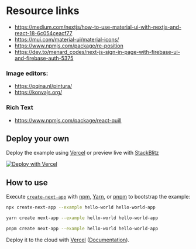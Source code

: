 # Resource links

- https://medium.com/nextjs/how-to-use-material-ui-with-nextjs-and-react-18-6c054ceacf77
- https://mui.com/material-ui/material-icons/
- https://www.npmjs.com/package/re-position
- https://dev.to/menard_codes/next-js-sign-in-page-with-firebase-ui-and-firebase-auth-5375

### Image editors:

- https://pqina.nl/pintura/
- https://konvajs.org/

### Rich Text

- https://www.npmjs.com/package/react-quill

## Deploy your own

Deploy the example using [Vercel](https://vercel.com?utm_source=github&utm_medium=readme&utm_campaign=next-example) or preview live with [StackBlitz](https://stackblitz.com/github/vercel/next.js/tree/canary/examples/hello-world)

[![Deploy with Vercel](https://vercel.com/button)](https://vercel.com/new/git/external?repository-url=https://github.com/vercel/next.js/tree/canary/examples/hello-world&project-name=hello-world&repository-name=hello-world)

## How to use

Execute [`create-next-app`](https://github.com/vercel/next.js/tree/canary/packages/create-next-app) with [npm](https://docs.npmjs.com/cli/init), [Yarn](https://yarnpkg.com/lang/en/docs/cli/create/), or [pnpm](https://pnpm.io) to bootstrap the example:

```bash
npx create-next-app --example hello-world hello-world-app
```

```bash
yarn create next-app --example hello-world hello-world-app
```

```bash
pnpm create next-app --example hello-world hello-world-app
```

Deploy it to the cloud with [Vercel](https://vercel.com/new?utm_source=github&utm_medium=readme&utm_campaign=next-example) ([Documentation](https://nextjs.org/docs/deployment)).
